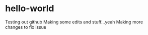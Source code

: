 # hello-world
Testing out github
Making some edits and stuff...yeah
Making more changes to fix issue
